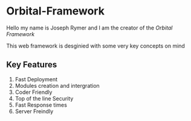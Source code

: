# Orbital-Framework

Hello my name is Joseph Rymer and I am the creator of the *Orbital Framework* 

This web framework is desginied with some very key concepts on mind 


## Key Features

1. Fast Deployment 
2. Modules creation and intergration
3. Coder Friendly
4. Top of the line Security 
5. Fast Response times 
6. Server Freindly



